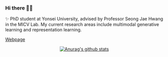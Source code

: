 ### Hi there 💛💚
✨ PhD student at Yonsei University, advised by Professor Seong Jae Hwang in the MICV Lab.
My current research areas include multimodal generative learning and representation learning.

[Webpage](https://dnwjddl.github.io/)

<div align=center> 
	
[![Anurag's github stats](https://github-readme-stats.vercel.app/api?username=dnwjddl&theme=dark&show_icons=True)](https://github.com/anuraghazra/github-readme-stats)


 </div>

<!--
<div align=center> 
 
 [![HITS](https://hits.seeyoufarm.com/api/count/incr/badge.svg?url=https%3A%2F%2Fgithub.com%2Fdnwjddl&count_bg=%2361E95D&title_bg=%23555555&icon=&icon_color=black&title=visitors&edge_flat=false)](https://hits.seeyoufarm.com) [![Gmail Badge](https://img.shields.io/badge/Gmail-d14836?style=flat-square&logo=Gmail&logoColor=white&link=mailto:woojung980305@gmail.com)](woojung980305@gmail.com)
	
**dnwjddl/dnwjddl** is a ✨ _special_ ✨ repository because its `README.md` (this file) appears on your GitHub profile.
dark, radical, merko, gruvbox, tokyonight, onedark, cobalt, synthwave, highcontrast, dracula
 
[![HITS](https://hits.seeyoufarm.com/api/count/incr/badge.svg?url=https%3A%2F%2Fgithub.com%2Fdnwjddl&count_bg=%2379C83D&title_bg=%23555555&icon=&icon_color=%23E7E7E7&title=hits&edge_flat=false)](https://hits.seeyoufarm.com)


Here are some ideas to get you started:
🌱 I’m currently interested in "GAN" and "Reinforcement Learning"
- 🔭 I’m currently working on ...
- 🌱 I’m currently learning ...
- 👯 I’m looking to collaborate on ...
- 🤔 I’m looking for help with ...
- 💬 Ask me about ...
- 📫 How to reach me: ...
- 😄 Pronouns: ...
- ⚡ Fun fact: ...
-->
